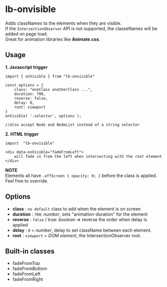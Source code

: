 # lb-onvisible

Adds classNames to the elements when they are visible.  
If the `IntersectionObserver` API is not supported, the classeNames will be added on page load.  
Great for animation libraries like **Animate.css**.  


## Usage

**1. Javascript trigger**

```
import { onVisible } from "lb-onvisible"
```
```
const options = {
	class: "oneClass anotherClass ...",
	duration: 700,
	reverse: false,
	delay: 0, 
	root: viewport
}
onVisible( '.selector', options );

//also accept Node and NodeList instead of a string selector
```
**2. HTML trigger**
```
import  "lb-onvisible"
```
```
<div data-onVisible="fadeFromLeft">
	will fade in from the left when intersecting with the root element
</div>
```

**NOTE**<br/>
Elements all have `.offScreen { opacity: 0; }` before the class is applied.<br/>
Feel free to override.

## Options

- **class** : `no default` class to add when the element is on screen
- **duration** : `700`: *number*, sets "animation-duration" for the element 
- **reverse** : `false` / true: *boolean* => reverse the order when delay is applied
- **delay** : `0` = *number*, delay to set className between each element. 
- **root** : `viewport` = *DOM element*, the IntersectionObserver root. 

## Built-in classes
- fadeFromTop
- fadeFromBottom
- fadeFromLeft
- fadeFromRight